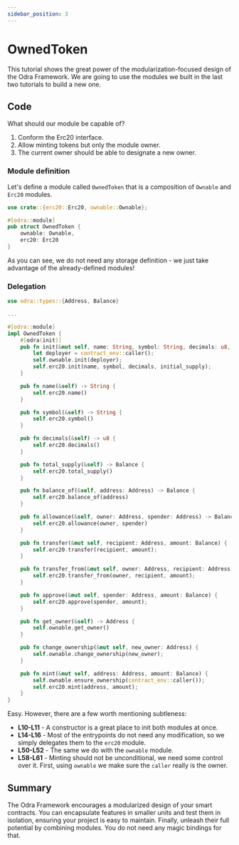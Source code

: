 ```yaml
---
sidebar_position: 3
---
```


# OwnedToken

This tutorial shows the great power of the modularization-focused design of the Odra Framework. We are going to use the modules we built in the last two tutorials to build a new one.

## Code
What should our module be capable of?

1. Conform the Erc20 interface.
2. Allow minting tokens but only the module owner.
3. The current owner should be able to designate a new owner.


### Module definition

Let's define a module called `OwnedToken` that is a composition of `Ownable` and `Erc20` modules.

```rust title=owned_token.rs showLineNumbers
use crate::{erc20::Erc20, ownable::Ownable};

#[odra::module]
pub struct OwnedToken {
    ownable: Ownable,
    erc20: Erc20
}
```

As you can see, we do not need any storage definition - we just take advantage of the already-defined modules!

### Delegation

```rust title=owned_token.rs showLineNumbers
use odra::types::{Address, Balance}

...

#[odra::module]
impl OwnedToken {
    #[odra(init)]
    pub fn init(&mut self, name: String, symbol: String, decimals: u8, initial_supply: Balance) {
        let deployer = contract_env::caller();
        self.ownable.init(deployer);
        self.erc20.init(name, symbol, decimals, initial_supply);
    }

    pub fn name(&self) -> String {
        self.erc20.name()
    }

    pub fn symbol(&self) -> String {
        self.erc20.symbol()
    }

    pub fn decimals(&self) -> u8 {
        self.erc20.decimals()
    }

    pub fn total_supply(&self) -> Balance {
        self.erc20.total_supply()
    }

    pub fn balance_of(&self, address: Address) -> Balance {
        self.erc20.balance_of(address)
    }

    pub fn allowance(&self, owner: Address, spender: Address) -> Balance {
        self.erc20.allowance(owner, spender)
    }

    pub fn transfer(&mut self, recipient: Address, amount: Balance) {
        self.erc20.transfer(recipient, amount);
    }

    pub fn transfer_from(&mut self, owner: Address, recipient: Address, amount: Balance) {
        self.erc20.transfer_from(owner, recipient, amount);
    }

    pub fn approve(&mut self, spender: Address, amount: Balance) {
        self.erc20.approve(spender, amount);
    }

    pub fn get_owner(&self) -> Address {
        self.ownable.get_owner()
    }

    pub fn change_ownership(&mut self, new_owner: Address) {
        self.ownable.change_ownership(new_owner);
    }

    pub fn mint(&mut self, address: Address, amount: Balance) {
        self.ownable.ensure_ownership(contract_env::caller());
        self.erc20.mint(address, amount);
    }
}
```

Easy. However, there are a few worth mentioning subtleness:

* **L10-L11** - A constructor is a great place to init both modules at once. 
* **L14-L16** - Most of the entrypoints do not need any modification, so we simply delegates them to the `erc20` module.
* **L50-L52** - The same we do with the `ownable` module.
* **L58-L61** - Minting should not be unconditional, we need some control over it. First, using `ownable` we make sure the `caller` really is the owner.

## Summary

The Odra Framework encourages a modularized design of your smart contracts. You can encapsulate features in smaller units and test them in isolation, ensuring your project is easy to maintain. Finally, unleash their full potential by combining modules. You do not need any magic bindings for that. 